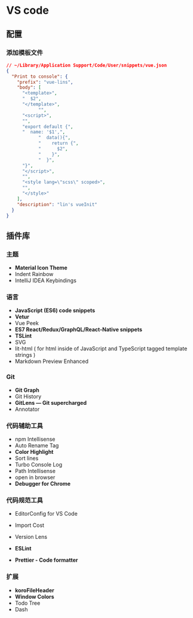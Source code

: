 # VS code



## 配置

### 添加模板文件

```json
// ~/Library/Application Support/Code/User/snippets/vue.json
{
  "Print to console": {
    "prefix": "vue-lins",
    "body": [
      "<template>",
      "  $2",
      "</template>",
			"",
      "<script>",
      "",
      "export default {",
      "  name: '$1',",
			"  data(){",
			"    return {",
			"      $2",
			"    }",
			"  }",
      "}",
      "</script>",
      "",
      "<style lang=\"scss\" scoped>",
      "",
      "</style>"
    ],
    "description": "lin's vueInit"
  }
}

```



## 插件库

### 主题

- **Material Icon Theme**
- Indent Rainbow
- IntelliJ IDEA Keybindings

### 语言

- **JavaScript (ES6) code snippets**
- **Vetur**
- Vue Peek
- **ES7 React/Redux/GraphQL/React-Native snippets**
- **TSLint**
- SVG
- lit-html ( for html inside of JavaScript and TypeScript tagged template strings )
- Markdown Preview Enhanced



### Git

- **Git Graph**
- Git History
- **GitLens — Git supercharged**
- Annotator



### 代码辅助工具

- npm Intellisense
- Auto Rename Tag
- **Color Highlight**
- Sort lines
- Turbo Console Log
- Path Intellisense
- open in browser
- **Debugger for Chrome**



### 代码规范工具

- EditorConfig for VS Code
- Import Cost
- Version Lens

- **ESLint**
- **Prettier - Code formatter**



### 扩展

- **koroFileHeader**
- **Window Colors**
- Todo Tree
- Dash
